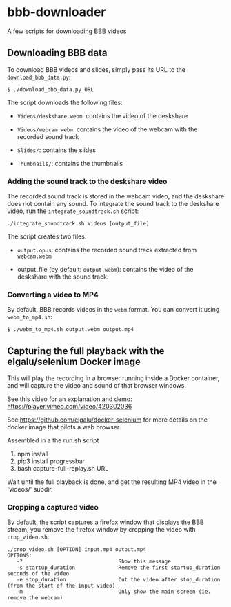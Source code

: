 # bbb-downloader
A few scripts for downloading BBB videos


## Downloading BBB data

To download BBB videos and slides, simply pass its URL to the `download_bbb_data.py`:
```
$ ./download_bbb_data.py URL
```

The script downloads the following files:

- `Videos/deskshare.webm`: contains the video of the deskshare

- `Videos/webcam.webm`: contains the video of the webcam with the recorded sound track

- `Slides/`: contains the slides

- `Thumbnails/`: contains the thumbnails


### Adding the sound track to the deskshare video


The recorded sound track is stored in the webcam video, and the
deskshare does not contain any sound. To integrate the sound track to
the deskshare video, run the `integrate_soundtrack.sh` script:

```./integrate_soundtrack.sh Videos [output_file]```


The script creates two files:

- `output.opus`: contains the recorded sound track extracted from `webcam.webm`

- output_file (by default: `output.webm`): contains the video of the deskshare with the sound track.


### Converting a video to MP4

By default, BBB records videos in the `webm` format. You can convert it using `webm_to_mp4.sh`:

```$ ./webm_to_mp4.sh output.webm output.mp4```

## Capturing the full playback with the elgalu/selenium Docker image

This will play the recording in a browser running inside a Docker
container, and will capture the video and sound of that browser windows.

See this video for an explanation and demo: https://player.vimeo.com/video/420302036

See https://github.com/elgalu/docker-selenium for more details on the
docker image that pilots a web browser.

Assembled in a the run.sh script

1. npm install
2. pip3 install progressbar
3. bash capture-full-replay.sh URL

Wait until the full playback is done, and get the resulting MP4 video
in the 'videos/' subdir.

### Cropping a captured video

By default, the script captures a firefox window that displays the BBB stream, you remove the firefox window  by cropping the video with `crop_video.sh`:

```
./crop_video.sh [OPTION] input.mp4 output.mp4
OPTIONS:
   -?                               Show this message
   -s startup_duration              Remove the first startup_duration seconds of the video
   -e stop_duration                 Cut the video after stop_duration (from the start of the input video)
   -m                               Only show the main screen (ie. remove the webcam)

```
